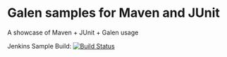 # Galen samples for Maven and JUnit

A showcase of Maven + JUnit + Galen usage

Jenkins Sample Build: [![Build Status](https://martinreinhardt-online.de/jenkins/buildStatus/icon?job=Galen_sample_JUnit)](https://martinreinhardt-online.de/jenkins/view/Galen/job/Galen_sample_JUnit/)
